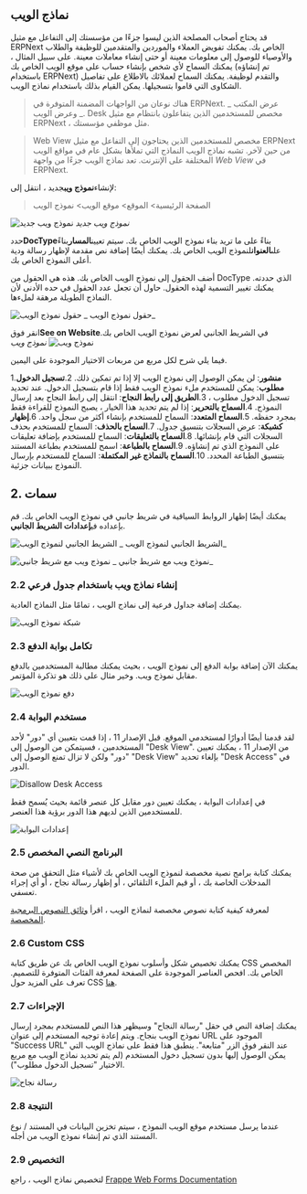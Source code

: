 ## نماذج الويب

قد يحتاج أصحاب المصلحة الذين ليسوا جزءًا من مؤسستك إلى التفاعل مع مثيل ERPNext الخاص بك. يمكنك تفويض العملاء والموردين والمتقدمين للوظيفة والطلاب والأوصياء للوصول إلى معلومات معينة أو حتى إنشاء معاملات معينة. على سبيل المثال ، يمكنك السماح لأي شخص بإنشاء حساب على موقع الويب الخاص بك (تم إنشاؤه باستخدام ERPNext) والتقدم لوظيفة. يمكنك السماح لعملائك بالاطلاع على تفاصيل الشكاوى التي قاموا بتسجيلها. يمكن القيام بذلك باستخدام نماذج الويب.

> هناك نوعان من الواجهات المضمنة المتوفرة في ERPNext. عرض المكتب _ وعرض الويب _. Desk مخصص للمستخدمين الذين يتفاعلون بانتظام مع مثيل ERPNext ، مثل موظفي مؤسستك.

> Web View مخصص للمستخدمين الذين يحتاجون إلى التفاعل مع مثيل ERPNext من حين لآخر. تشبه نماذج الويب النماذج التي تملأها بشكل عام في مواقع الويب المختلفة على الإنترنت. تعد نماذج الويب جزءًا من واجهة _Web View_ في ERPNext.

لإنشاء**نموذج ويب**جديد ، انتقل إلى:

> الصفحة الرئيسية> الموقع> موقع الويب> نموذج الويب

![نموذج ويب جديد](https://docs.erpnext.com/files/new-web-form-1.png) _نموذج ويب جديد_

حدد**DocType**بناءً على ما تريد بناء نموذج الويب الخاص بك. سيتم تعيين**المسار**بناءً على**العنوان**لنموذج الويب الخاص بك. يمكنك أيضًا إضافة نص مقدمة لإظهار رسالة ودية أعلى النموذج الخاص بك.

أضف الحقول إلى نموذج الويب الخاص بك. هذه هي الحقول من DocType الذي حددته. يمكنك تغيير التسمية لهذه الحقول. حاول أن تجعل عدد الحقول في حده الأدنى لأن النماذج الطويلة مرهقة لملءها.

![حقول نموذج الويب](https://docs.erpnext.com/files/new-web-form-2.png) _ حقول نموذج الويب_

انقر فوق**See on Website**في الشريط الجانبي لعرض نموذج الويب الخاص بك. ![نموذج ويب](https://docs.erpnext.com/files/web-form.png) _نموذج ويب_

فيما يلي شرح لكل مربع من مربعات الاختيار الموجودة على اليمين.

1.**منشور**: لن يمكن الوصول إلى نموذج الويب إلا إذا تم تمكين ذلك.
2.**تسجيل الدخول مطلوب**: يمكن للمستخدم ملء نموذج الويب فقط إذا قام بتسجيل الدخول. عند تحديد تسجيل الدخول مطلوب ،
3.**الطريق إلى رابط النجاح**: انتقل إلى رابط النجاح بعد إرسال النموذج.
4.**السماح بالتحرير**: إذا لم يتم تحديد هذا الخيار ، يصبح النموذج للقراءة فقط بمجرد حفظه.
5.**السماح المتعدد**: السماح للمستخدم بإنشاء أكثر من سجل واحد.
6.**إظهار كشبكة**: عرض السجلات بتنسيق جدول.
7.**السماح بالحذف**: السماح للمستخدم بحذف السجلات التي قام بإنشائها.
8.**السماح بالتعليقات**: السماح للمستخدم بإضافة تعليقات على النموذج الذي تم إنشاؤه.
9.**السماح بالطباعة**: اسمح للمستخدم بطباعة المستند بتنسيق الطباعة المحدد.
10.**السماح بالنماذج غير المكتملة**: السماح للمستخدم بإرسال النموذج ببيانات جزئية.

## 2. سمات

يمكنك أيضًا إظهار الروابط السياقية في شريط جانبي في نموذج الويب الخاص بك. قم بإعداده في**إعدادات الشريط الجانبي**.

![الشريط الجانبي لنموذج الويب](https://docs.erpnext.com/files/web-form-sidebar.png) _ الشريط الجانبي لنموذج الويب_

![نموذج ويب مع شريط جانبي](https://docs.erpnext.com/files/web-form-with-sidebar.png) _ نموذج ويب مع شريط جانبي_

### 2.2 إنشاء نماذج ويب باستخدام جدول فرعي

يمكنك إضافة جداول فرعية إلى نماذج الويب ، تمامًا مثل النماذج العادية.

![شبكة نموذج الويب](https://docs.erpnext.com/files/grid-in-webform.png)

### 2.3 تكامل بوابة الدفع

يمكنك الآن إضافة بوابة الدفع إلى نموذج الويب ، بحيث يمكنك مطالبة المستخدمين بالدفع مقابل نموذج ويب. وخير مثال على ذلك هو تذكرة المؤتمر.

![دفع نموذج الويب](https://docs.erpnext.com/files/payment-in-webform.png)

### 2.4 مستخدم البوابة

لقد قدمنا ​​أيضًا أدوارًا لمستخدمي الموقع. قبل الإصدار 11 ، إذا قمت بتعيين أي "دور" لأحد المستخدمين ، فسيتمكن من الوصول إلى "Desk View". من الإصدار 11 ، يمكنك تعيين "دور" ولكن لا تزال تمنع الوصول إلى "Desk View" بإلغاء تحديد "Desk Access" في الدور.

![Disallow Desk Access](https://docs.erpnext.com/files/disallow_desk_access.png)

في إعدادات البوابة ، يمكنك تعيين دور مقابل كل عنصر قائمة بحيث يُسمح فقط للمستخدمين الذين لديهم هذا الدور برؤية هذا العنصر.

![إعدادات البوابة](https://docs.erpnext.com/files/portal-settings.png)

### 2.5 البرنامج النصي المخصص

يمكنك كتابة برامج نصية مخصصة لنموذج الويب الخاص بك لأشياء مثل التحقق من صحة المدخلات الخاصة بك ، أو قيم الملء التلقائي ، أو إظهار رسالة نجاح ، أو أي إجراء تعسفي.

لمعرفة كيفية كتابة نصوص مخصصة لنماذج الويب ، اقرأ [وثائق النصوص البرمجية المخصصة](https://frappeframework.com/docs/user/en/web-forms#client-script).

### 2.6 Custom CSS

يمكنك تخصيص شكل وأسلوب نموذج الويب الخاص بك عن طريق كتابة CSS المخصص الخاص بك. افحص العناصر الموجودة على الصفحة لمعرفة الفئات المتوفرة للتصميم. تعرف على المزيد حول CSS [هنا](https://developer.mozilla.org/en-US/docs/Learn/Getting_started_with_the_web/CSS_basics).

### 2.7 الإجراءات

يمكنك إضافة النص في حقل "رسالة النجاح" وسيظهر هذا النص للمستخدم بمجرد إرسال نموذج الويب بنجاح. ويتم إعادة توجيه المستخدم إلى عنوان URL الموجود على "Success URL" عند النقر فوق الزر "متابعة". ينطبق هذا فقط على نماذج الويب التي يمكن الوصول إليها بدون تسجيل دخول المستخدم (لم يتم تحديد نماذج الويب مع مربع الاختيار "تسجيل الدخول مطلوب").

![رسالة نجاح](https://docs.erpnext.com/files/success_message.png)

### 2.8 النتيجة

عندما يرسل مستخدم موقع الويب النموذج ، سيتم تخزين البيانات في المستند / نوع المستند الذي تم إنشاء نموذج الويب من أجله.

### 2.9 التخصيص

لتخصيص نماذج الويب ، راجع [Frappe Web Forms Documentation](https://frappeframework.com/docs/user/en/web-forms)